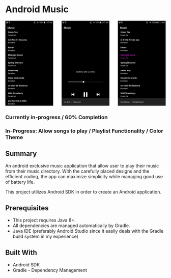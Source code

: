 # Android Music

![Demo1](https://github.com/nguyenkevins/MinMusic/blob/master/app/src/main/res/picA.jpg)

### Currently in-progress / 60% Completion
### In-Progress: Allow songs to play / Playlist Functionality / Color Theme

## Summary
An android exclusive music application that allow user to play their music from their music directory. With the carefully placed designs and the efficient coding, the app can maximize simplicity while managing good use of battery life.

This project utilizes Android SDK in order to create an Android application.

## Prerequisites
* This project requires Java 8+.
* All dependencies are managed automatically by Gradle.
* Java IDE (preferably Android Studio since it easily deals with the Gradle build system in my experience) 

## Built With
* Android SDK
* Gradle - Dependency Management 


